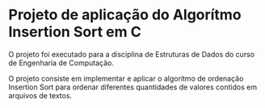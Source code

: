 # Projeto de aplicação do Algorítmo Insertion Sort em C

O projeto foi executado para a disciplina de Estruturas de Dados do curso de Engenharia de Computação.

O projeto consiste em implementar e aplicar o algorítmo de ordenação Insertion Sort para ordenar diferentes quantidades de valores contidos em arquivos de textos.